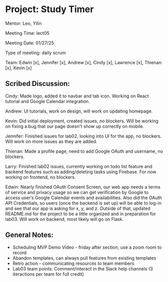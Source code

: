 # Project: Study Timer
Mentor: Leo, Yilin

Meeting Time: lect05

Meeting Date: 01/27/25

Type of meeting: daily scrum

Team: Edwin [x], Jennifer [x], Andrew [x], Cindy [x], Lawrence [x], Thienan [x], Kevin [x]

## Scribed Discussion:

Cindy: Made logo, added it to navbar and tab icon. Working on React tutorial and Google Calendar integration.

Andrew: UI tutorials, work on design, will work on updating homepage.

Kevin: Did initial deployment, created issues, no blockers. Will be working on fixing a bug that our page doesn't show up correctly on mobile.

Jennifer: Finished issues for lab02, looking into UI for the app, no blockers. Will work on more issues as they are added.

Thienan: Made a profile page, need to add Google OAuth and username, no blockers.

Larry: Finished lab02 issues, currently working on todo list feature and backend features such as adding/deleting tasks using Firebase. For now working on frontend, no blockers.

Edwin: Nearly finished OAuth Consent Screen, our web app needs a terms of service and privacy usage so we can get verification by Google to access user’s Google Calendar events and availabilities. Also did the OAuth API Credentials, so users (once the backend is set up) will be able to log-in and see that our app is asking for x, y, and z. Outside of that, updated README.md for the project to be a little organized and in preparation for lab03. Will work on backend, most likely will go on Flask.

## General Notes:

- Scheduling MVP Demo Video - friday after section, use a zoom room to record
- Abandon templates, can always pull features from existing templates
- Retro action - communicating resources to team members
- Lab03 team points: Comment/interact in the Slack help channels (3 iteractions per team for full credit)